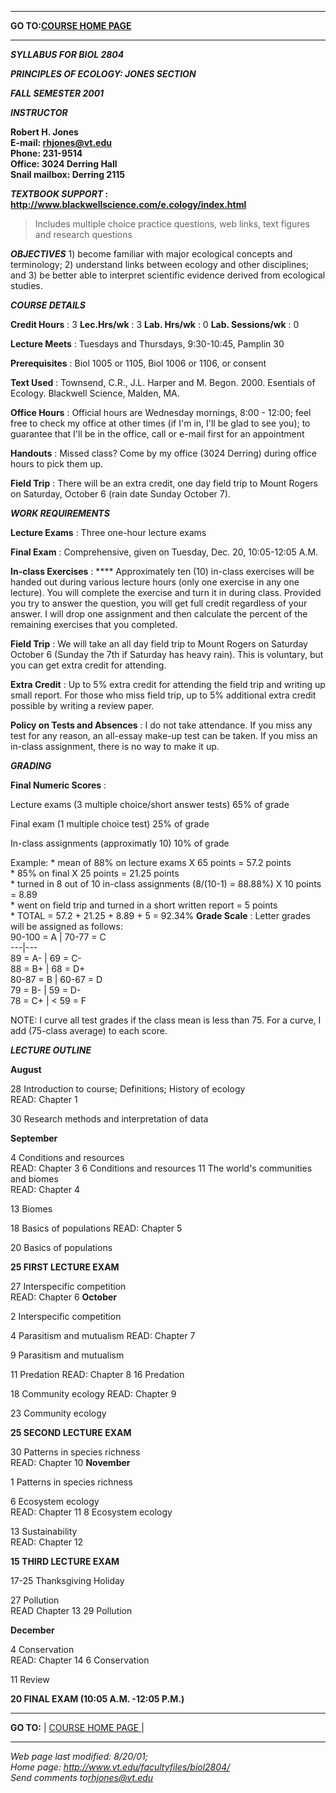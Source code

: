 * * *

  
**GO TO:[COURSE HOME PAGE](default.htm)**

* * *

**_SYLLABUS FOR BIOL 2804_**

**_PRINCIPLES OF ECOLOGY: JONES SECTION_**

**_FALL SEMESTER 2001_**

**_INSTRUCTOR_**

**Robert H. Jones**  
**E-mail: rhjones@vt.edu**  
**Phone: 231-9514**  
**Office: 3024 Derring Hall**  
**Snail mailbox: Derring 2115**

**_TEXTBOOK SUPPORT_ : http://www.blackwellscience.com/e.cology/index.html**

> Includes multiple choice practice questions, web links, text figures and
research questions

**_OBJECTIVES_** 1) become familiar with major ecological concepts and
terminology; 2) understand links between ecology and other disciplines; and 3)
be better able to interpret scientific evidence derived from ecological
studies.

**_COURSE DETAILS_**

**Credit Hours** : 3        **Lec.Hrs/wk** : 3          **Lab. Hrs/wk** : 0
**Lab. Sessions/wk** : 0

**Lecture Meets** : Tuesdays and Thursdays, 9:30-10:45, Pamplin 30

**Prerequisites** : Biol 1005 or 1105, Biol 1006 or 1106, or consent

**Text Used** : Townsend, C.R., J.L. Harper and M. Begon. 2000. Esentials of
Ecology. Blackwell Science, Malden, MA.

**Office Hours** : Official hours are Wednesday mornings, 8:00 - 12:00; feel
free to check my office at other times (if I'm in, I'll be glad to see you);
to guarantee that I'll be in the office, call or e-mail first for an
appointment

**Handouts** : Missed class? Come by my office (3024 Derring) during office
hours to pick them up.

**Field Trip** : There will be an extra credit, one day field trip to Mount
Rogers on Saturday, October 6 (rain date Sunday October 7).  


**_WORK REQUIREMENTS_**

**Lecture Exams** : Three one-hour lecture exams

**Final Exam** : Comprehensive, given on Tuesday, Dec. 20, 10:05-12:05 A.M.

**In-class Exercises** : **** Approximately ten (10) in-class exercises will
be handed out during various lecture hours (only one exercise in any one
lecture). You will complete the exercise and turn it in during class.
Provided you try to answer the question, you will get full credit regardless
of your answer.  I will drop one assignment and then calculate the percent of
the remaining exercises that you completed.

**Field Trip** : We will take an all day field trip to Mount Rogers on
Saturday October 6 (Sunday the 7th if Saturday has heavy rain).  This is
voluntary, but you can get extra credit for attending.

**Extra Credit** : Up to 5% extra credit for attending the field trip and
writing up small report.  For those who miss field trip, up to 5% additional
extra credit possible by writing a review paper.

**Policy on Tests and Absences** : I do not take attendance.  If you miss any
test for any reason, an all-essay make-up test can be taken.  If you miss an
in-class assignment, there is no way to make it up.  


**_GRADING_**

**Final Numeric Scores** :

Lecture exams (3 multiple choice/short answer tests) 65% of grade

Final exam (1 multiple choice test) 25% of grade

In-class assignments (approximatly 10) 10% of grade

Example:  * mean of 88% on lecture exams X 65 points = 57.2 points  
                * 85% on final X 25 points = 21.25 points   
                * turned in 8 out of 10 in-class assignments (8/(10-1) = 88.88%) X 10 points = 8.89   
                * went on field trip and turned in a short written report = 5 points   
                * TOTAL = 57.2 + 21.25 + 8.89 + 5 =  92.34%
**Grade Scale** : Letter grades will be assigned as follows:  
  90-100 = A | 70-77 = C  
---|---  
89 = A- | 69 = C-  
88 = B+ | 68 = D+  
80-87 = B | 60-67 = D  
79 = B- | 59 = D-  
78 = C+ | < 59 = F  
  
NOTE: I curve all test grades if the class mean is less than 75.  For a curve,
I add (75-class average) to each score.

**_LECTURE OUTLINE_**

**August**

28 Introduction to course; Definitions; History of ecology  
        READ: Chapter 1 

30 Research methods and interpretation of data

**September**

4 Conditions and resources  
        READ: Chapter 3   6 Conditions and resources
11 The world's communities and biomes  
        READ: Chapter 4 

13 Biomes

18 Basics of populations  READ: Chapter 5

  
20 Basics of populations

**25 FIRST LECTURE EXAM**

27 Interspecific competition  
        READ: Chapter 6
**October**

2 Interspecific competition

4 Parasitism and mutualism READ: Chapter 7

9 Parasitism and mutualism

11 Predation READ: Chapter 8 16 Predation

18 Community ecology READ: Chapter 9

  
23 Community ecology

**25 SECOND LECTURE EXAM**

30 Patterns in species richness  
        READ: Chapter 10
**November**

1 Patterns in species richness

6 Ecosystem ecology  
        READ: Chapter 11
8 Ecosystem ecology

13 Sustainability  
        READ: Chapter 12 

**15 THIRD LECTURE EXAM**

17-25 Thanksgiving Holiday

27 Pollution  
        READ Chapter 13
29 Pollution

**December**

4 Conservation  
        READ: Chapter 14
6 Conservation

11 Review

**20 FINAL EXAM (10:05 A.M. -12:05 P.M.)**

* * *

**GO TO:** | [COURSE HOME PAGE](default.htm)[ ](../ecol00/default.htm)|

* * *

  
_Web page last modified: 8/20/01;_  
_Home page: http://www.vt.edu/facultyfiles/biol2804/_  
_Send comments to[rhjones@vt.edu](mailto:rhjones@vt.edu)_

